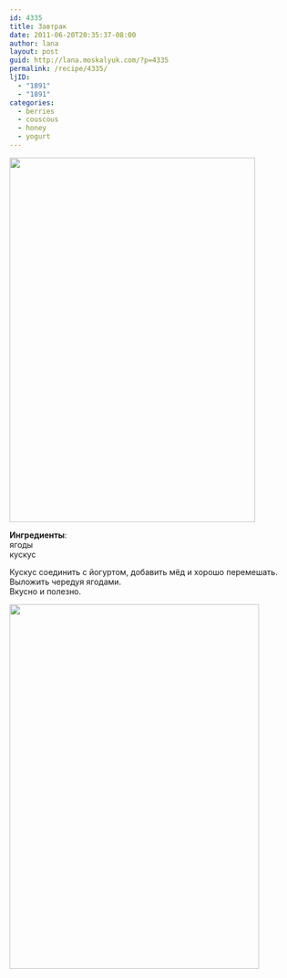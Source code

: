```yaml
---
id: 4335
title: Завтрак
date: 2011-06-20T20:35:37-08:00
author: lana
layout: post
guid: http://lana.moskalyuk.com/?p=4335
permalink: /recipe/4335/
ljID:
  - "1891"
  - "1891"
categories:
  - berries
  - couscous
  - honey
  - yogurt
---
```

<img loading="lazy" class="alignnone" title="breakfast" src="http://farm4.static.flickr.com/3065/5852038932_30bb0e4394_z.jpg" alt="" width="431" height="640" />

**Ингредиенты**:  
ягоды  
кускус

Кускус соединить с йогуртом, добавить мёд и хорошо перемешать.  
Выложить чередуя ягодами.  
Вкусно и полезно.

<img loading="lazy" class="alignnone" title="couscous and berries" src="http://farm3.static.flickr.com/2786/5852041260_32ce3ebf2d_z.jpg" alt="" width="438" height="640" />